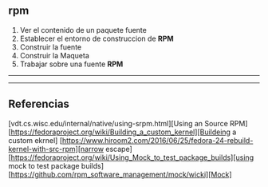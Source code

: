 ## rpm
1. Ver el contenido de un paquete fuente
2. Establecer el entorno de construccion de __RPM__
3. Construir la fuente
4. Construir la Maqueta
5. Trabajar sobre una fuente __RPM__

--- 



---

## Referencias 
[vdt.cs.wisc.edu/internal/native/using-srpm.html][Using an Source RPM]
[https://fedoraproject.org/wiki/Building_a_custom_kernel][Buildeing a custom ekrnel]
[https://www.hiroom2.com/2016/06/25/fedora-24-rebuild-kernel-with-src-rpm][narrow escape]
[https://fedoraproject.org/wiki/Using_Mock_to_test_package_builds][using mock to test package builds]
[https://github.com/rpm_software_management/mock/wicki][Mock]

